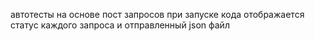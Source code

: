автотесты на основе пост запросов
при запуске кода отображается статус каждого запроса и отправленный json файл
